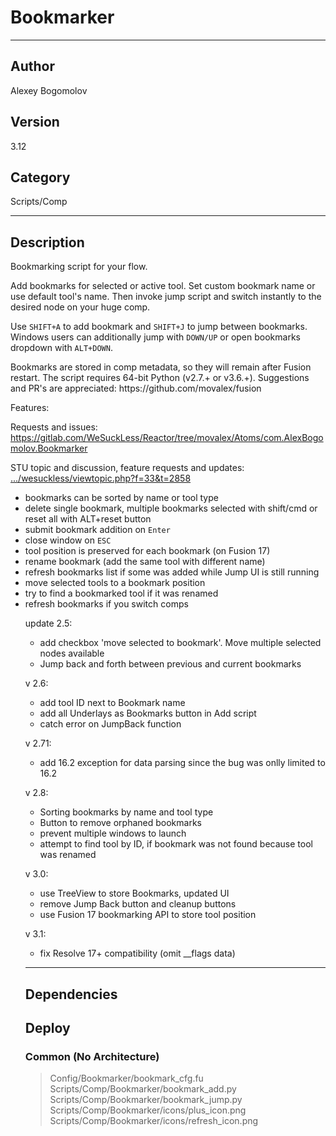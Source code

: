 # Bookmarker
___

## Author
Alexey Bogomolov

## Version
3.12

## Category
Scripts/Comp

___

## Description
<p>Bookmarking script for your flow.</p>
<p>Add bookmarks for selected or active tool. Set custom bookmark name or use default tool's name. Then invoke jump script and switch instantly to the desired node on your huge comp.</p>
<p>Use <code>SHIFT+A</code> to add bookmark and <code>SHIFT+J</code> to jump between bookmarks. Windows users can additionally jump with <code>DOWN/UP</code> or open bookmarks dropdown with <code>ALT+DOWN</code>.</p>   
<p>Bookmarks are stored in comp metadata, so they will remain after Fusion restart. The script requires 64-bit Python (v2.7.+ or v3.6.+).
Suggestions and PR's are appreciated: https://github.com/movalex/fusion</p>
<p>Features:</p>
<p>Requests and issues: <a href="https://gitlab.com/WeSuckLess/Reactor/tree/movalex/Atoms/com.AlexBogomolov.Bookmarker">https://gitlab.com/WeSuckLess/Reactor/tree/movalex/Atoms/com.AlexBogomolov.Bookmarker</a></p>
<p>STU topic and discussion, feature requests and updates: <a href="https://www.steakunderwater.com/wesuckless/viewtopic.php?f=33&t=2858">.../wesuckless/viewtopic.php?f=33&t=2858</a></p>
<ul>
	<li>bookmarks can be sorted by name or tool type</li>
	<li>delete single bookmark, multiple bookmarks selected with shift/cmd or reset all with ALT+reset button</li>
	<li>submit bookmark addition on <code>Enter</code></li>
	<li>close window on <code>ESC</code></li>
	<li>tool position is preserved for each bookmark (on Fusion 17)</li>
	<li>rename bookmark (add the same tool with different name)</li>
	<li>refresh bookmarks list if some was added while Jump UI is still running</li>
    <li>move selected tools to a bookmark position</li>
    <li>try to find a bookmarked tool if it was renamed</li>
    <li>refresh bookmarks if you switch comps</li>
<p>update 2.5:</p>
<ul>
<li> add checkbox 'move selected to bookmark'. Move multiple selected nodes available</li>
<li> Jump back and forth between previous and current bookmarks</li>
</ul>
<p>v 2.6:</p>
<ul>
<li> add tool ID next to Bookmark name</li>
<li> add all Underlays as Bookmarks button in Add script</li>
<li> catch error on JumpBack function</li>
</ul>
<p>v 2.71:</p>
<ul>
<li>add 16.2 exception for data parsing since the bug was onlly limited to 16.2</li>
</ul>
<p>v 2.8:</p>
<ul>
<li>Sorting bookmarks by name and tool type</li>
<li>Button to remove orphaned bookmarks</li>
<li>prevent multiple windows to launch </li>
<li>attempt to find tool by ID, if bookmark was not found because tool was renamed</li>
</ul>
<p>v 3.0:</p>
<ul>
<li>use TreeView to store Bookmarks, updated UI</li>
<li>remove Jump Back button and cleanup buttons</li>
<li>use Fusion 17 bookmarking API to store tool position</li>
</ul>
<p>v 3.1:</p>
<ul>
<li>fix Resolve 17+ compatibility (omit __flags data)</li>
</ul>



___

## Dependencies

## Deploy

### Common (No Architecture)

> Config/Bookmarker/bookmark_cfg.fu  
> Scripts/Comp/Bookmarker/bookmark_add.py  
> Scripts/Comp/Bookmarker/bookmark_jump.py  
> Scripts/Comp/Bookmarker/icons/plus_icon.png  
> Scripts/Comp/Bookmarker/icons/refresh_icon.png  
